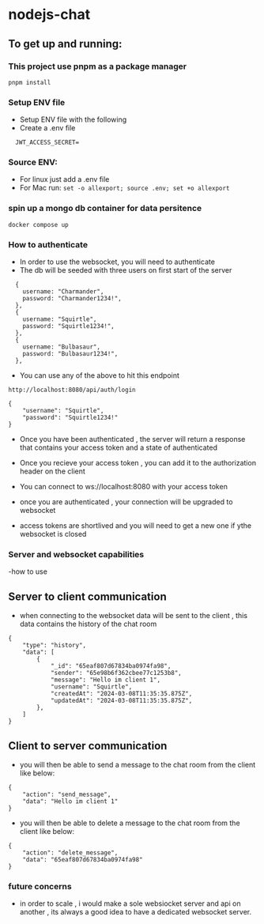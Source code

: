 # nodejs-chat

## To get up and running:

### This project use pnpm as a package manager

```
pnpm install
```

### Setup ENV file

- Setup ENV file with the following
- Create a .env file

```
  JWT_ACCESS_SECRET=
```

### Source ENV:

- For linux just add a .env file
- For Mac run:
  `set -o allexport; source .env; set +o allexport`

### spin up a mongo db container for data persitence

```
docker compose up
```

### How to authenticate

- In order to use the websocket, you will need to authenticate
- The db will be seeded with three users on first start of the server

```
  {
    username: "Charmander",
    password: "Charmander1234!",
  },
  {
    username: "Squirtle",
    password: "Squirtle1234!",
  },
  {
    username: "Bulbasaur",
    password: "Bulbasaur1234!",
  },
```

- You can use any of the above to hit this endpoint
```
http://localhost:8080/api/auth/login

{
	"username": "Squirtle",
	"password": "Squirtle1234!"
}

```

- Once you have been authenticated , the server will return a response that contains your access token and a state of authenticated

- Once you recieve your access token , you can add it to the authorization header on the client

- You can connect to ws://localhost:8080 with your access token

- once you are authenticated , your connection will be upgraded to websocket
- access tokens are shortlived and you will need to get a new one if ythe websocket is closed



### Server and websocket capabilities

-how to use

## Server to client communication

- when connecting to the websocket data will be sent to the client , this data contains the history of the chat room

```
{
	"type": "history",
	"data": [
		{
			"_id": "65eaf807d67834ba0974fa98",
			"sender": "65e98b6f362cbee77c1253b8",
			"message": "Hello im client 1",
			"username": "Squirtle",
			"createdAt": "2024-03-08T11:35:35.875Z",
			"updatedAt": "2024-03-08T11:35:35.875Z",
		},
	]
}

```
## Client to server communication

- you will then be able to send a message to the chat room from the client like below:

```
{
	"action": "send_message",
	"data": "Hello im client 1"
}

```

- you will then be able to delete a message to the chat room from the client like below:


```
{
	"action": "delete_message",
	"data": "65eaf807d67834ba0974fa98"
}

```

### future concerns

- in order to scale , i would make a sole websiocket server and api on another , its always a good idea to have a dedicated websocket server.


